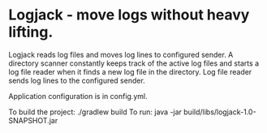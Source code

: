 # Logjack - move logs without heavy lifting.

Logjack reads log files and moves log lines to configured sender. A directory scanner constantly keeps track of the active log files and starts a log file reader when it finds a new log file in the directory. Log file reader sends log lines to the configured sender. 

Application configuration is in config.yml. 

To build the project: ./gradlew build
To run: java -jar build/libs/logjack-1.0-SNAPSHOT.jar
